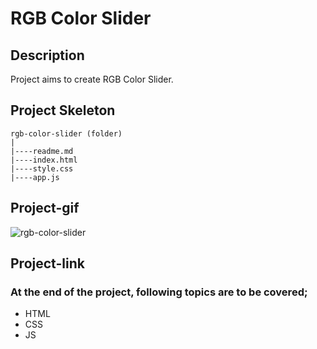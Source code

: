 # RGB Color Slider
## Description
Project aims to create RGB Color Slider.
## Project Skeleton
```
rgb-color-slider (folder)
|
|----readme.md
|----index.html  
|----style.css 
|----app.js		
```
## Project-gif
![rgb-color-slider](https://github.com/axel-ac/rgb-color-slider/assets/102467587/7ec7babb-755a-4642-97a3-0549c696f92f)
## Project-link

### At the end of the project, following topics are to be covered;
- HTML 
- CSS
- JS
